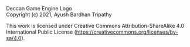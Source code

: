 Deccan Game Engine Logo   
Copyright (c) 2021, Ayush Bardhan Tripathy

This work is licensed under Creative Commons Attribution-ShareAlike 4.0 International Public License (https://creativecommons.org/licenses/by-sa/4.0).

